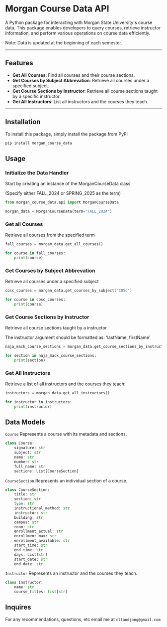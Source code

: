# Morgan Course Data API

A Python package for interacting with Morgan State University's course data. This package enables developers to query courses, retrieve instructor information, and perform various operations on course data efficiently.

Note: Data is updated at the beginning of each semester.

---

## Features

- **Get All Courses**: Find all courses and their course sections.
- **Get Courses by Subject Abbrevation**: Retrieve all courses under a specified subject.
- **Get Course Sections by Instructor**: Retrieve all course sections taught by a specific instructor.
- **Get All Instructors**: List all instructors and the courses they teach.

---

## Installation

To install this package, simply install the package from PyPi

```bash
pip install morgan_course_data
```

## Usage

### Initialize the Data Handler

Start by creating an instance of the MorganCourseData class

(Specify either FALL_2024 or SPRING_2025 as the term)

```python
from morgan_course_data.api import MorganCourseData

morgan_data = MorganCourseData(term="FALL_2024")
```

### Get all Courses

Retrieve all courses from the specified term

```python
fall_courses = morgan_data.get_all_courses()

for course in fall_courses:
    print(course)
```

### Get Courses by Subject Abbrevation

Retrieve all courses under a specified subject

```python
cosc_courses = morgan_data.get_courses_by_subject("COSC")

for course in cosc_courses:
    print(course)
```

### Get Course Sections by Instructor

Retrieve all course sections taught by a instructor

The instructor argument should be formatted as: 'lastName, firstName'

```python
naja_mack_course_sections = morgan_data.get_course_sections_by_instructor("Mack, Naja")

for section in naja_mack_course_sections:
    print(section)
```

### Get All Instructors

Retrieve a list of all instructors and the courses they teach:

```python
instructors = morgan_data.get_all_instructors()

for instructor in instructors:
    print(instructor)
```

## Data Models

`Course`
Represents a course with its metadata and sections.

```python
class Course:
    signature: str
    subject: str
    name: str
    number: str
    full_name: str
    sections: List[CourseSection]
```

`CourseSection`
Represents an individual section of a course.

```python
class CourseSection:
    title: str
    section: str
    type: str
    instructional_method: str
    instructor: str
    building: str
    campus: str
    room: str
    enrollment_actual: str
    enrollment_max: str
    enrollment_available: str
    start_time: str
    end_time: str
    days: List[str]
    start_date: str
    end_date: str
```

`Instructor`
Represents an instructor and the courses they teach.

```python
class Instructor:
    name: str
    course_titles: list[str]
```

## Inquires

For any recommendations, questions, etc email me at `cltandjong@gmail.com`
